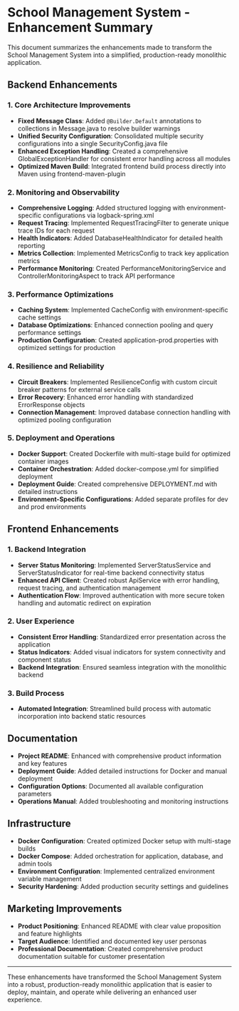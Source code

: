 # School Management System - Enhancement Summary

This document summarizes the enhancements made to transform the School Management System into a simplified, production-ready monolithic application.

## Backend Enhancements

### 1. Core Architecture Improvements

- **Fixed Message Class**: Added `@Builder.Default` annotations to collections in Message.java to resolve builder warnings
- **Unified Security Configuration**: Consolidated multiple security configurations into a single SecurityConfig.java file
- **Enhanced Exception Handling**: Created a comprehensive GlobalExceptionHandler for consistent error handling across all modules
- **Optimized Maven Build**: Integrated frontend build process directly into Maven using frontend-maven-plugin

### 2. Monitoring and Observability

- **Comprehensive Logging**: Added structured logging with environment-specific configurations via logback-spring.xml
- **Request Tracing**: Implemented RequestTracingFilter to generate unique trace IDs for each request
- **Health Indicators**: Added DatabaseHealthIndicator for detailed health reporting
- **Metrics Collection**: Implemented MetricsConfig to track key application metrics
- **Performance Monitoring**: Created PerformanceMonitoringService and ControllerMonitoringAspect to track API performance

### 3. Performance Optimizations

- **Caching System**: Implemented CacheConfig with environment-specific cache settings
- **Database Optimizations**: Enhanced connection pooling and query performance settings
- **Production Configuration**: Created application-prod.properties with optimized settings for production

### 4. Resilience and Reliability

- **Circuit Breakers**: Implemented ResilienceConfig with custom circuit breaker patterns for external service calls
- **Error Recovery**: Enhanced error handling with standardized ErrorResponse objects
- **Connection Management**: Improved database connection handling with optimized pooling configuration

### 5. Deployment and Operations

- **Docker Support**: Created Dockerfile with multi-stage build for optimized container images
- **Container Orchestration**: Added docker-compose.yml for simplified deployment
- **Deployment Guide**: Created comprehensive DEPLOYMENT.md with detailed instructions
- **Environment-Specific Configurations**: Added separate profiles for dev and prod environments

## Frontend Enhancements

### 1. Backend Integration

- **Server Status Monitoring**: Implemented ServerStatusService and ServerStatusIndicator for real-time backend connectivity status
- **Enhanced API Client**: Created robust ApiService with error handling, request tracing, and authentication management
- **Authentication Flow**: Improved authentication with more secure token handling and automatic redirect on expiration

### 2. User Experience

- **Consistent Error Handling**: Standardized error presentation across the application
- **Status Indicators**: Added visual indicators for system connectivity and component status
- **Backend Integration**: Ensured seamless integration with the monolithic backend

### 3. Build Process

- **Automated Integration**: Streamlined build process with automatic incorporation into backend static resources

## Documentation

- **Project README**: Enhanced with comprehensive product information and key features
- **Deployment Guide**: Added detailed instructions for Docker and manual deployment
- **Configuration Options**: Documented all available configuration parameters
- **Operations Manual**: Added troubleshooting and monitoring instructions

## Infrastructure

- **Docker Configuration**: Created optimized Docker setup with multi-stage builds
- **Docker Compose**: Added orchestration for application, database, and admin tools
- **Environment Configuration**: Implemented centralized environment variable management
- **Security Hardening**: Added production security settings and guidelines

## Marketing Improvements

- **Product Positioning**: Enhanced README with clear value proposition and feature highlights
- **Target Audience**: Identified and documented key user personas
- **Professional Documentation**: Created comprehensive product documentation suitable for customer presentation

---

These enhancements have transformed the School Management System into a robust, production-ready monolithic application that is easier to deploy, maintain, and operate while delivering an enhanced user experience.